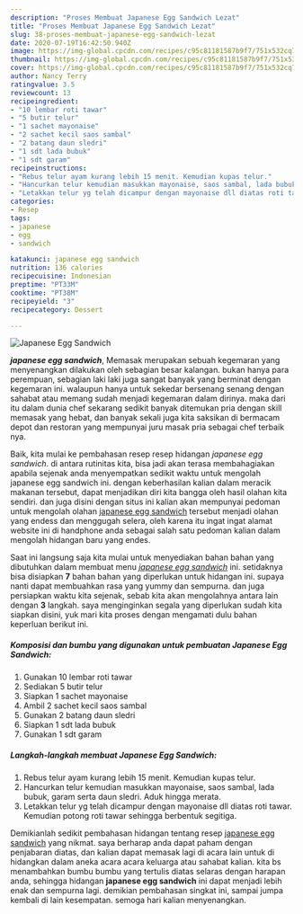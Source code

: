 ```yaml
---
description: "Proses Membuat Japanese Egg Sandwich Lezat"
title: "Proses Membuat Japanese Egg Sandwich Lezat"
slug: 38-proses-membuat-japanese-egg-sandwich-lezat
date: 2020-07-19T16:42:50.940Z
image: https://img-global.cpcdn.com/recipes/c95c81181587b9f7/751x532cq70/japanese-egg-sandwich-foto-resep-utama.jpg
thumbnail: https://img-global.cpcdn.com/recipes/c95c81181587b9f7/751x532cq70/japanese-egg-sandwich-foto-resep-utama.jpg
cover: https://img-global.cpcdn.com/recipes/c95c81181587b9f7/751x532cq70/japanese-egg-sandwich-foto-resep-utama.jpg
author: Nancy Terry
ratingvalue: 3.5
reviewcount: 13
recipeingredient:
- "10 lembar roti tawar"
- "5 butir telur"
- "1 sachet mayonaise"
- "2 sachet kecil saos sambal"
- "2 batang daun sledri"
- "1 sdt lada bubuk"
- "1 sdt garam"
recipeinstructions:
- "Rebus telur ayam kurang lebih 15 menit. Kemudian kupas telur."
- "Hancurkan telur kemudian masukkan mayonaise, saos sambal, lada bubuk, garam serta daun sledri. Aduk hingga merata."
- "Letakkan telur yg telah dicampur dengan mayonaise dll diatas roti tawar. Kemudian potong roti tawar sehingga berbentuk segitiga."
categories:
- Resep
tags:
- japanese
- egg
- sandwich

katakunci: japanese egg sandwich 
nutrition: 136 calories
recipecuisine: Indonesian
preptime: "PT33M"
cooktime: "PT38M"
recipeyield: "3"
recipecategory: Dessert

---
```



![Japanese Egg Sandwich](https://img-global.cpcdn.com/recipes/c95c81181587b9f7/751x532cq70/japanese-egg-sandwich-foto-resep-utama.jpg)

<b><i>japanese egg sandwich</i></b>, Memasak merupakan sebuah kegemaran yang menyenangkan dilakukan oleh sebagian besar kalangan. bukan hanya para perempuan, sebagian laki laki juga sangat banyak yang berminat dengan kegemaran ini. walaupun hanya untuk sekedar bersenang senang dengan sahabat atau memang sudah menjadi kegemaran dalam dirinya. maka dari itu dalam dunia chef sekarang sedikit banyak ditemukan pria dengan skill memasak yang hebat, dan banyak sekali juga kita saksikan di bermacam depot dan restoran yang mempunyai juru masak pria sebagai chef terbaik nya.

Baik, kita mulai ke pembahasan resep resep hidangan <i>japanese egg sandwich</i>. di antara rutinitas kita, bisa jadi akan terasa membahagiakan apabila sejenak anda menyempatkan sedikit waktu untuk mengolah japanese egg sandwich ini. dengan keberhasilan kalian dalam meracik makanan tersebut, dapat menjadikan diri kita bangga oleh hasil olahan kita sendiri. dan juga disini dengan situs ini kalian akan mempunyai pedoman untuk mengolah olahan <u>japanese egg sandwich</u> tersebut menjadi olahan yang endess dan menggugah selera, oleh karena itu ingat ingat alamat website ini di handphone anda sebagai salah satu pedoman kalian dalam mengolah hidangan baru yang endes.




Saat ini langsung saja kita mulai untuk menyediakan bahan bahan yang dibutuhkan dalam membuat menu <u><i>japanese egg sandwich</i></u> ini. setidaknya bisa disiapkan <b>7</b> bahan bahan yang diperlukan untuk hidangan ini. supaya nanti dapat membuahkan rasa yang yummy dan sempurna. dan juga persiapkan waktu kita sejenak, sebab kita akan mengolahnya antara lain dengan <b>3</b> langkah. saya menginginkan segala yang diperlukan sudah kita siapkan disini, yuk mari kita proses dengan mengamati dulu bahan keperluan berikut ini.

<!--inarticleads1-->

##### Komposisi dan bumbu yang digunakan untuk pembuatan Japanese Egg Sandwich:

1. Gunakan 10 lembar roti tawar
1. Sediakan 5 butir telur
1. Siapkan 1 sachet mayonaise
1. Ambil 2 sachet kecil saos sambal
1. Gunakan 2 batang daun sledri
1. Siapkan 1 sdt lada bubuk
1. Gunakan 1 sdt garam




<!--inarticleads2-->

##### Langkah-langkah membuat Japanese Egg Sandwich:

1. Rebus telur ayam kurang lebih 15 menit. Kemudian kupas telur.
1. Hancurkan telur kemudian masukkan mayonaise, saos sambal, lada bubuk, garam serta daun sledri. Aduk hingga merata.
1. Letakkan telur yg telah dicampur dengan mayonaise dll diatas roti tawar. Kemudian potong roti tawar sehingga berbentuk segitiga.




Demikianlah sedikit pembahasan hidangan tentang resep <u>japanese egg sandwich</u> yang nikmat. saya berharap anda dapat paham dengan penjabaran diatas, dan kalian dapat memasak lagi di acara lain untuk di hidangkan dalam aneka acara acara keluarga atau sahabat kalian. kita bs menambahkan bumbu bumbu yang tertulis diatas selaras dengan harapan anda, sehingga hidangan <b>japanese egg sandwich</b> ini dapat menjadi lebih enak dan sempurna lagi. demikian pembahasan singkat ini, sampai jumpa kembali di lain kesempatan. semoga hari kalian menyenangkan.
